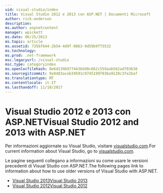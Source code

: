 ```yaml
---
uid: visual-studio/index
title: Visual Studio 2012 e 2013 con ASP.NET | Documenti Microsoft
author: rick-anderson
description: 
ms.author: aspnetcontent
manager: wpickett
ms.date: 06/25/2013
ms.topic: article
ms.assetid: 7356f644-2b54-4d9f-8863-9d59b9f75532
ms.technology: 
ms.prod: .net-framework
msc.legacyurl: /visual-studio
msc.type: categoryindex
ms.openlocfilehash: 8e6d239b9774436dd0c662c559aab562ad703638
ms.sourcegitcommit: 9a9483aceb34591c97451997036a9120c3fe2baf
ms.translationtype: MT
ms.contentlocale: it-IT
ms.lasthandoff: 11/10/2017
---
```

# <a name="visual-studio-2012-and-2013-with-aspnet"></a><span data-ttu-id="54831-102">Visual Studio 2012 e 2013 con ASP.NET</span><span class="sxs-lookup"><span data-stu-id="54831-102">Visual Studio 2012 and 2013 with ASP.NET</span></span>

<span data-ttu-id="54831-103">Per informazioni aggiornate su Visual Studio, visitare [visualstudio.com](https://www.visualstudio.com).</span><span class="sxs-lookup"><span data-stu-id="54831-103">For current information about Visual Studio, go to [visualstudio.com](https://www.visualstudio.com).</span></span>

<span data-ttu-id="54831-104">Le pagine seguenti collegano a informazioni su come usare le versioni precedenti di Visual Studio con ASP.NET.</span><span class="sxs-lookup"><span data-stu-id="54831-104">The following pages link to information about how to use older versions of Visual Studio with ASP.NET.</span></span>

- [<span data-ttu-id="54831-105">Visual Studio 2013</span><span class="sxs-lookup"><span data-stu-id="54831-105">Visual Studio 2013</span></span>](overview/2013/index.md)
- [<span data-ttu-id="54831-106">Visual Studio 2012</span><span class="sxs-lookup"><span data-stu-id="54831-106">Visual Studio 2012</span></span>](overview/2012/index.md)
